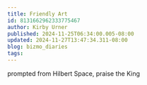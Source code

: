 ```yaml
---
title: Friendly Art
id: 8131662962333775467
author: Kirby Urner
published: 2024-11-25T06:34:00.005-08:00
updated: 2024-11-27T13:47:34.311-08:00
blog: bizmo_diaries
tags: 
---
```


[](https://blogger.googleusercontent.com/img/b/R29vZ2xl/AVvXsEi42uke2s3sycwvBsRYR-CnDgXhA8fxdzu7e8pIzh7WUussuyJ0hJV9EKqeXz8TEwnpNdWsashj-OBI5AA5KnIJRpba4SIFxQxpEEJFWlUUtIg5rZBJ5p4g7UBnnfdOp8lHZIUbMFndNoHRwtTIhdFjIhlOxEDlvGPrHSXrthxTbzqnbTDm3g04/s1024/black_hat.png)[](https://blogger.googleusercontent.com/img/b/R29vZ2xl/AVvXsEiJdKlbICOAAB8Fkb_H2l4yeKl86tvV0faYSk2Vewg-ZXo0VIdRTdtOAVSAG9bVkVvl1tpxpX-UFnsd2CwatJlpGS2lNqR7DzifL3C4K9Pzoeq1N44uVTpZX_9XpwI_1mHrsqxlNi5qHW_ysXkCTBYc6wIulPaCBmvT3Z-AHKOm_UhhyphenhyphenedzlUtR/s1024/burning_bush.png)[](https://blogger.googleusercontent.com/img/b/R29vZ2xl/AVvXsEjXl8fqV8_y33BORiDqsfg5rnHt8iYbOEIweF3yiVqqcRzFNZyLc6-pIbgutyOwAtodhauleRf1NL6gmimOoqIqNw9jOuctIhteKxnhh9srIj3BeHyA9GFaFRTZ2m96rnLf7mtEe502lZiyMu8E63n1rhI2DEK-vakLAJVbLKR41E77HIzkxqYt/s1024/mason_maslow.png)[](https://blogger.googleusercontent.com/img/b/R29vZ2xl/AVvXsEgrt-4IZjypCFzdwZ03DbzXtQCJo99tpstsl6VtGQQJzqOOfl2QYxAqvqi3QzNLqfMaHLGC0LiZggIKDvCMgSQn_TqJC5n4qtZT6iDhwZLPSNMToiFQpaxU7tQtHHO5_FpY62RcSyFqQe5Brloah-xkraNwPoatApsgdNygH0icBClrX7YVRbPw/s1024/maslow_masonic.png)prompted from Hilbert Space, praise the King